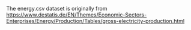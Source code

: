 The energy.csv dataset is originally from https://www.destatis.de/EN/Themes/Economic-Sectors-Enterprises/Energy/Production/Tables/gross-electricity-production.html